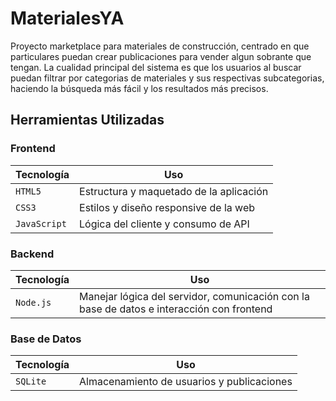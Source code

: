 # MaterialesYA
Proyecto marketplace para materiales de construcción, centrado en que particulares puedan crear publicaciones para vender algun sobrante que tengan. La cualidad principal del sistema es que los usuarios al buscar puedan filtrar por categorias de materiales y sus respectivas subcategorias, haciendo la búsqueda más fácil y los resultados más precisos.

## Herramientas Utilizadas

### Frontend

| Tecnología | Uso |
|------------|-----|
| `HTML5` | Estructura y maquetado de la aplicación |
| `CSS3` | Estilos y diseño responsive de la web |
| `JavaScript` | Lógica del cliente y consumo de API |

### Backend

| Tecnología | Uso |
|------------|-----|
| `Node.js` | Manejar lógica del servidor, comunicación con la base de datos e interacción con frontend |

### Base de Datos

| Tecnología | Uso |
|------------|-----|
| `SQLite` | Almacenamiento de usuarios y publicaciones |
